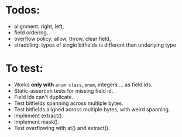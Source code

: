 # Todos:

* alignment: right, left,
* field ordering,
* overflow policy: allow, throw, clear field,
* straddling: types of single bitfields is different than underlying type

# To test:

* Works **only with** `enum class`, `enum`, integers ... as field ids.
* Static-assertion tests for missing field id.
* Field ids can't duplicate.
* Test bitfields spanning across multiple bytes.
* Test bitfields aligned across multiple bytes, with weird spanning.
* Implement extract().
* Implement mask().
* Test overflowing with at() and extract().
